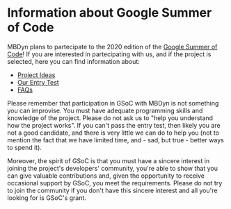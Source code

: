 # Information about Google Summer of Code

MBDyn plans to partecipate to the 2020 edition of the [Google Summer of Code](http://summerofcode.withgoogle.com/)!
If you are interested in partecipating with us, and if the project is selected, here you can find information about:
  * [Project Ideas](https://gitlab.polimi.it/Pub/mbdyn/blob/master/manual/gsoc/Project-Ideas.md)
  * [Our Entry Test](https://gitlab.polimi.it/Pub/mbdyn/blob/master/manual/gsoc/Entry-Test.md)
  * [FAQs](https://gitlab.polimi.it/Pub/mbdyn/blob/master/manual/gsoc/Frequently-Asked-Questions.md)

Please remember that participation in GSoC with MBDyn is not something you can improvise.  You must have adequate programming skills and knowledge of the project.  Please do not ask us to "help you understand how the project works".  If you can't pass the entry test, then likely you are not a good candidate, and there is very little we can do to help you (not to mention the fact that we have limited time, and - sad, but true - better ways to spend it).

Moreover, the spirit of GSoC is that you must have a sincere interest in joining the project's developers' community, you're able to show that you can give valuable contributions and, given the opportunity to receive occasional support by GSoC, you meet the requirements.  Please do not try to join the community if you don't have this sincere interest and all you're looking for is GSoC's grant.